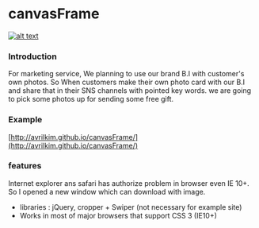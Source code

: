 canvasFrame
============


[![alt text](https://raw.githubusercontent.com/avrilkim/canvasFrame/master/img/sampleImg.jpg)](https://github.com/cmiscm/stickerjs)

### Introduction
For marketing service, We planning to use our brand B.I with customer's own photos. So When customers make their own photo card with our B.I and share that in their SNS channels with pointed key words. we are going to pick some photos up for sending some free gift.

### Example
[http://avrilkim.github.io/canvasFrame/](http://avrilkim.github.io/canvasFrame/)

### features
Internet explorer ans safari has authorize problem in browser even IE 10+. So I opened a new window which can download with image.

  - libraries : jQuery, cropper + Swiper (not necessary for example site)
  - Works in most of major browsers that support CSS 3 (IE10+)
